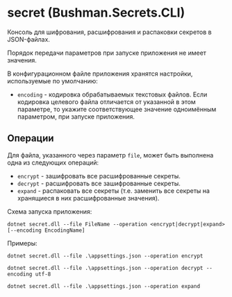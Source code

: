 ﻿
# secret (Bushman.Secrets.CLI)

Консоль для шифрования, расшифрования и распаковки секретов в JSON-файлах.

Порядок передачи параметров при запуске приложения не имеет значения.

В конфигурационном файле приложения хранятся настройки, используемые по умолчанию:

  * `encoding` - кодировка обрабатываемых текстовых файлов. Если кодировка целевого
	файла отличается от указанной в этом параметре, то укажите соответствующее значение
	одноимённым параметром, при запуске приложения.

## Операции

Для файла, указанного через параметр `file`, может быть выполнена одна из следующих операций:
  
  * `encrypt` - зашифровать все расшифрованные секреты.
  * `decrypt` - расшифровать все зашифрованные секреты.
  * `expand` - распаковать все секреты (т.е. заменить все секреты на хранящиеся в них расшифрованные значения).

Схема запуска приложения:

```
dotnet secret.dll --file FileName --operation <encrypt|decrypt|expand> [--encoding EncodingName]
```

Примеры:

```
dotnet secret.dll --file .\appsettings.json --operation encrypt

dotnet secret.dll --file .\appsettings.json --operation decrypt --encoding utf-8

dotnet secret.dll --file .\appsettings.json --operation expand
```
